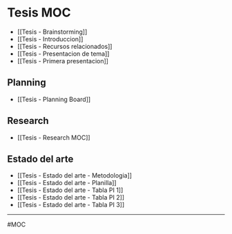 # Tesis MOC
- [[Tesis - Brainstorming]]
- [[Tesis - Introduccion]]
- [[Tesis - Recursos relacionados]]
- [[Tesis - Presentacion de tema]]
- [[Tesis - Primera presentacion]]

## Planning
- [[Tesis - Planning Board]]

## Research
- [[Tesis - Research MOC]]

## Estado del arte
- [[Tesis - Estado del arte - Metodologia]]
- [[Tesis - Estado del arte - Planilla]]
- [[Tesis - Estado del arte - Tabla PI 1]]
- [[Tesis - Estado del arte - Tabla PI 2]]
- [[Tesis - Estado del arte - Tabla PI 3]]

---
#MOC
